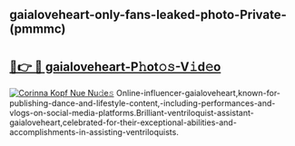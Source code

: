 ## gaialoveheart-only-fans​-leaked-photo​-Private-(pmmmc)


# <h2><a href="https://mediaupload.pro?title=gaialoveheart&ref=git">🔗👉 🔴 gaialoveheart-P𝚑ot𝚘𝚜-V𝚒d𝚎o</a></h2>

[![Corinna Kopf Nue Nu𝚍e𝚜](https://i.imgur.com/0qMVB7G.gif)](https://mediaupload.pro?title=gaialoveheart&ref=git)
Online-influencer-gaialoveheart,known-for-publishing-dance-and-lifestyle-content,-including-performances-and-vlogs-on-social-media-platforms.Brilliant-ventriloquist-assistant-gaialoveheart,celebrated-for-their-exceptional-abilities-and-accomplishments-in-assisting-ventriloquists.  